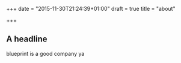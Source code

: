+++
date = "2015-11-30T21:24:39+01:00"
draft = true
title = "about"

+++
## A headline

blueprint is a good company
ya
